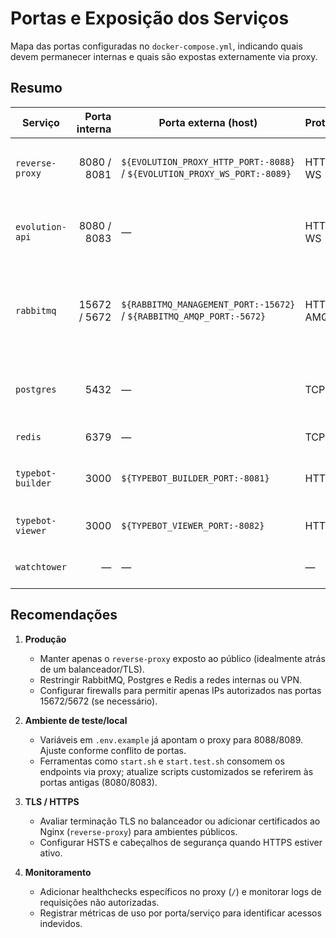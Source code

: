 # Portas e Exposição dos Serviços

Mapa das portas configuradas no `docker-compose.yml`, indicando quais devem permanecer internas e quais são expostas externamente via proxy.

## Resumo

| Serviço              | Porta interna | Porta externa (host)                  | Protocolo | Observações                                   |
|----------------------|--------------:|--------------------------------------|-----------|-----------------------------------------------|
| `reverse-proxy`      | 8080 / 8081   | `${EVOLUTION_PROXY_HTTP_PORT:-8088}` / `${EVOLUTION_PROXY_WS_PORT:-8089}` | HTTP / WS | Exige `Authorization: Bearer <EVOLUTION_AUTH_KEY>` antes de encaminhar para a Evolution API. |
| `evolution-api`      | 8080 / 8083   | —                                    | HTTP / WS | Acessível apenas pela rede interna `evolution_net`. Não mapear diretamente para o host.     |
| `rabbitmq`           | 15672 / 5672  | `${RABBITMQ_MANAGEMENT_PORT:-15672}` / `${RABBITMQ_AMQP_PORT:-5672}` | HTTP / AMQP | Interface de gerenciamento (15672) e AMQP (5672). Recomendado restringir acesso externo.     |
| `postgres`           | 5432          | —                                    | TCP       | Usado apenas internamente. Expor apenas sob necessidade e VPN/filtro de IP.                 |
| `redis`              | 6379          | —                                    | TCP       | Cache-only; manter interno.                                                           |
| `typebot-builder`    | 3000          | `${TYPEBOT_BUILDER_PORT:-8081}`      | HTTP      | Perfil `prod`. Considere proxy com autenticação se exposto ao host.                     |
| `typebot-viewer`     | 3000          | `${TYPEBOT_VIEWER_PORT:-8082}`       | HTTP      | Perfil `prod`. Aplicar TLS/restrição conforme ambiente.                                 |
| `watchtower`         | —             | —                                    | —         | Sem portas expostas; monitora containers via Docker socket.                             |

## Recomendações

1. **Produção**  
   - Manter apenas o `reverse-proxy` exposto ao público (idealmente atrás de um balanceador/TLS).  
   - Restringir RabbitMQ, Postgres e Redis a redes internas ou VPN.  
   - Configurar firewalls para permitir apenas IPs autorizados nas portas 15672/5672 (se necessário).

2. **Ambiente de teste/local**  
   - Variáveis em `.env.example` já apontam o proxy para 8088/8089. Ajuste conforme conflito de portas.  
   - Ferramentas como `start.sh` e `start.test.sh` consomem os endpoints via proxy; atualize scripts customizados se referirem às portas antigas (8080/8083).

3. **TLS / HTTPS**  
   - Avaliar terminação TLS no balanceador ou adicionar certificados ao Nginx (`reverse-proxy`) para ambientes públicos.  
   - Configurar HSTS e cabeçalhos de segurança quando HTTPS estiver ativo.

4. **Monitoramento**  
   - Adicionar healthchecks específicos no proxy (`/`) e monitorar logs de requisições não autorizadas.  
   - Registrar métricas de uso por porta/serviço para identificar acessos indevidos.
